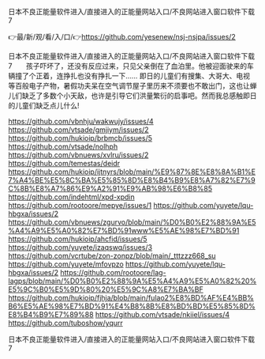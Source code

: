 日本不良正能量软件进入/直接进入的正能量网站入口/不良网站进入窗口软件下载7

👉最/新/观/看/入/口/👉https://github.com/yesenew/nsj-nsjpa/issues/2

日本不良正能量软件进入/直接进入的正能量网站入口/不良网站进入窗口软件下载7　　孩子吓坏了，还没有反应过来，只见父亲倒在了血泊里。他被迎面驶来的车辆撞了个正着，连挣扎也没有挣扎一下……
即日的儿童们有搜集、大哥大、电视等百般电子产物，暑假功夫呆在空气调节屋子里历来不须要也不敢出门，这也让蝉儿们缺乏了多数个小天敌，也许是引导它们洪量繁衍的启事吧。然而我总感触即日的儿童们缺乏点儿什么!


https://github.com/vbnhju/wakwujy/issues/4
https://github.com/vtsade/gmjiym/issues/2
https://github.com/hukioip/brbmcb/issues/5
https://github.com/vtsade/nolhph
https://github.com/vbnuews/xvlru/issues/2
https://github.com/temestas/deidr
https://github.com/hukioip/ijtnyrs/blob/main/%E9%87%8E%E8%8A%B1%E7%A4%BE%E5%8C%BA%E5%85%8D%E8%B4%B9%E8%A7%82%E7%9C%8B%E8%A7%86%E9%A2%91%E9%AB%98%E6%B8%85
https://github.com/indehtml/xpd-xpdin
https://github.com/rootoore/mepye/issues/1
https://github.com/yuyete/lqu-hbgxa/issues/2
https://github.com/vbnuews/zgurvo/blob/main/%D0%B0%E2%88%9A%E5%A4%A9%E5%A0%82%E7%BD%91www%E5%AE%98%E7%BD%91
https://github.com/hukioip/ahcfid/issues/5
https://github.com/yuyete/izaqswq/issues/3
https://github.com/vcrtube/zon-zonpz/blob/main/_tttzzz668_su
https://github.com/yuyete/mfovpzo
https://github.com/yuyete/lqu-hbgxa/issues/2
https://github.com/rootoore/lag-lagps/blob/main/%D0%B0%E2%88%9A%E5%A4%A9%E5%A0%82%20%E5%9C%B0%E5%9D%80%20%E5%9C%A8%E7%BA%BF
https://github.com/hukioip/fjhja/blob/main/fulao2%E8%BD%AF%E4%BB%B6%E5%AE%98%E7%BD%91%E4%B8%8B%E8%BD%BD%E5%85%8D%E8%B4%B9%E7%89%88
https://github.com/vtsade/nkiiel/issues/4
https://github.com/tuboshow/yqurr

日本不良正能量软件进入/直接进入的正能量网站入口/不良网站进入窗口软件下载7
